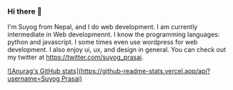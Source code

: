 ### Hi there 👋

I'm Suyog from Nepal, and I do web development. I am currently intermediate in Web developmennt. I know the programming languages: python and javascript. I some times even use wordpress for web development. I also enjoy ui, ux, and design in general. You can check out my twitter at https://twitter.com/suyog_prasai. 

[![Anurag's GitHub stats](https://github-readme-stats.vercel.app/api?username=Suyog Prasai)](https://github.com/anuraghazra/github-readme-stats)
